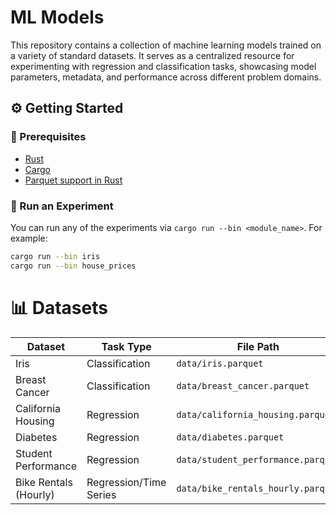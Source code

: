 # ML Models

This repository contains a collection of machine learning models trained on a variety of standard datasets. It serves as a centralized resource for experimenting with regression and classification tasks, showcasing model parameters, metadata, and performance across different problem domains.

## ⚙️ Getting Started

### 🧰 Prerequisites

- [Rust](https://www.rust-lang.org/tools/install)
- [Cargo](https://doc.rust-lang.org/cargo/)
- [Parquet support in Rust](https://docs.rs/parquet/latest/parquet/)

### 🚀 Run an Experiment

You can run any of the experiments via `cargo run --bin <module_name>`. For example:

```bash
cargo run --bin iris
cargo run --bin house_prices
```

# 📊 Datasets

| Dataset               | Task Type              | File Path                          |
| --------------------- | ---------------------- | ---------------------------------- |
| Iris                  | Classification         | `data/iris.parquet`                |
| Breast Cancer         | Classification         | `data/breast_cancer.parquet`       |
| California Housing    | Regression             | `data/california_housing.parquet`  |
| Diabetes              | Regression             | `data/diabetes.parquet`            |
| Student Performance   | Regression             | `data/student_performance.parquet` |
| Bike Rentals (Hourly) | Regression/Time Series | `data/bike_rentals_hourly.parquet` |
